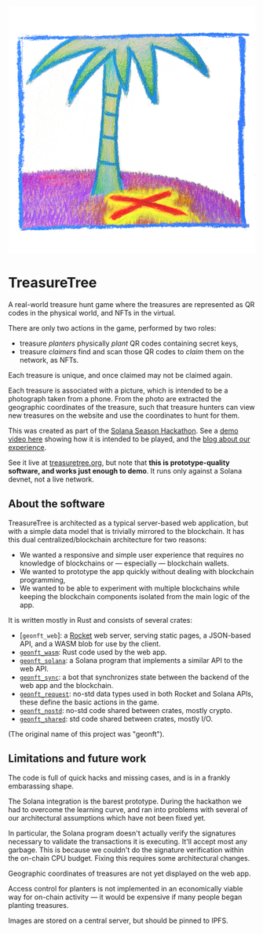 ![logo](images/treasure-tree-medium-white.png)

# TreasureTree

A real-world treasure hunt game where the treasures are
represented as QR codes in the physical world,
and NFTs in the virtual.

There are only two actions in the game,
performed by two roles:

- treasure _planters_ physically _plant_ QR codes containing secret keys,
- treasure _claimers_ find and scan those QR codes to _claim_ them on the network, as NFTs.

Each treasure is unique,
and once claimed may not be claimed again.

Each treasure is associated with a picture,
which is intended to be a photograph taken from a phone.
From the photo are extracted the geographic coordinates of the treasure,
such that treasure hunters can view new treasures on the website
and use the coordinates to hunt for them.

This was created as part of the [Solana Season Hackathon][ssh].
See a [demo video here][vid] showing how it is intended to be played,
and the [blog about our experience][blog].

[ssh]: https://github.com/solana-labs/solana-season
[vid]: https://youtu.be/uc2MUdDo4xs
[blog]: https://brson.github.io/2021/06/08/rust-on-solana

See it live at [treasuretree.org],
but note that
**this is prototype-quality software,
and works just enough to demo**.
It runs only against a Solana devnet,
not a live network.

[treasuretree.org]: https://treasuretree.org


## About the software

TreasureTree is architected as a typical server-based web application,
but with a simple data model that is trivially mirrored to the blockchain.
It has this dual centralized/blockchain architecture for two reasons:

- We wanted a responsive and simple user experience that requires no knowledge
  of blockchains or &mdash; especially &mdash; blockchain wallets.
- We wanted to prototype the app quickly without dealing with blockchain programming,
- We wanted to be able to experiment with multiple blockchains while keeping the blockchain
  components isolated from the main logic of the app.

It is written mostly in Rust and consists of several crates:

- [`geonft_web`]: a [Rocket] web server, serving static pages, a JSON-based API,
  and a WASM blob for use by the client.
- [`geonft_wasm`]: Rust code used by the web app.
- [`geonft_solana`]: a Solana program that implements a similar API
  to the web API.
- [`geonft_sync`]: a bot that synchronizes state between the backend of
  the web app and the blockchain.
- [`geonft_request`]: no-std data types used in both Rocket and Solana APIs,
  these define the basic actions in the game.
- [`geonft_nostd`]: no-std code shared between crates, mostly crypto.
- [`geonft_shared`]: std code shared between crates, mostly I/O.

(The original name of this project was "geonft").

[Rocket]: https://rocket.rs
[`geonft`]: src/geonft
[`geonft_wasm`]: src/geonft_wasm
[`geonft_solana`]: src/geonft_solana
[`geonft_sync`]: src/geonft_sync
[`geonft_request`]: src/geonft_request
[`geonft_nostd`]: src/geonft_nostd
[`geonft_shared`]: src/geonft_shared


## Limitations and future work

The code is full of quick hacks and missing cases,
and is in a frankly embarassing shape.

The Solana integration is the barest prototype.
During the hackathon we had to overcome the learning curve,
and ran into problems with several of our
architectural assumptions which have not been fixed yet.

In particular,
the Solana program doesn't actually verify the signatures
necessary to validate the transactions it is executing.
It'll accept most any garbage.
This is because we couldn't do the signature verification
within the on-chain CPU budget.
Fixing this requires some architectural changes.

Geographic coordinates of treasures are not yet displayed on the web app.

Access control for planters is not implemented
in an economically viable way for on-chain activity &mdash;
it would be expensive if many people began planting treasures.

Images are stored on a central server,
but should be pinned to IPFS.
